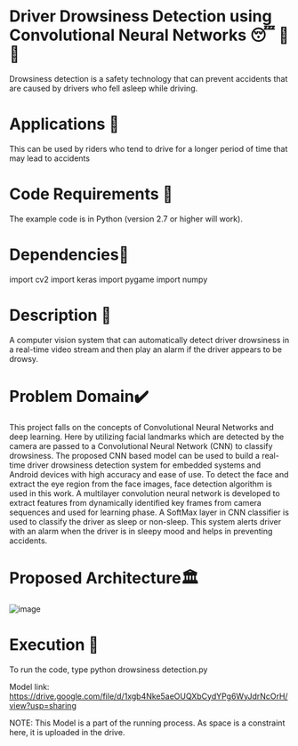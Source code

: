 # Driver Drowsiness Detection using Convolutional Neural Networks 😴 🚫 🚗
Drowsiness detection is a safety technology that can prevent accidents that are caused by drivers who fell asleep while driving.

# Applications 🎯
This can be used by riders who tend to drive for a longer period of time that may lead to accidents

# Code Requirements 🦄
The example code is in Python (version 2.7 or higher will work).

# Dependencies🔱
import cv2
import keras
import pygame
import numpy

# Description 📌
A computer vision system that can automatically detect driver drowsiness in a real-time video stream and then play an alarm if the driver appears to be drowsy.

# Problem Domain✔️
This project falls on the concepts of Convolutional Neural Networks and deep learning. Here by utilizing facial landmarks which are detected by the camera are passed to a Convolutional Neural Network (CNN) to classify drowsiness. The proposed CNN based model can be used to build a real-time driver drowsiness detection system for embedded systems and Android devices with high accuracy and ease of use. To detect the face and extract the eye region from the face images, face detection algorithm is used in this work. A multilayer convolution neural network is developed to extract features from dynamically identified key frames from camera sequences and used for learning phase. A SoftMax layer in CNN classifier is used to classify the driver as sleep or non-sleep. This system alerts driver with an alarm when the driver is in sleepy mood and helps in preventing accidents. 

# Proposed Architecture🏛️
![image](https://user-images.githubusercontent.com/76680213/141062388-b938fce9-f8e0-4223-85fe-29b947e9355f.png)

# Execution 🐉
To run the code, type python drowsiness detection.py

Model link: https://drive.google.com/file/d/1xgb4Nke5aeOUQXbCydYPg6WyJdrNcOrH/view?usp=sharing

NOTE: This Model is a part of the running process. As space is a constraint here, it is uploaded in the drive.
